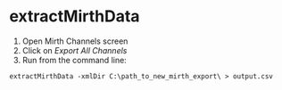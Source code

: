 # extractMirthData

1. Open Mirth Channels screen
2. Click on *Export All Channels*
3. Run from the command line:
```
extractMirthData -xmlDir C:\path_to_new_mirth_export\ > output.csv
```